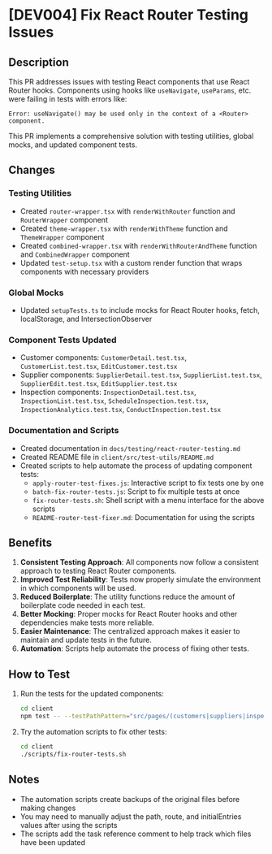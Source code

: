 # [DEV004] Fix React Router Testing Issues

## Description

This PR addresses issues with testing React components that use React Router hooks. Components using hooks like `useNavigate`, `useParams`, etc. were failing in tests with errors like:

```
Error: useNavigate() may be used only in the context of a <Router> component.
```

This PR implements a comprehensive solution with testing utilities, global mocks, and updated component tests.

## Changes

### Testing Utilities

- Created `router-wrapper.tsx` with `renderWithRouter` function and `RouterWrapper` component
- Created `theme-wrapper.tsx` with `renderWithTheme` function and `ThemeWrapper` component
- Created `combined-wrapper.tsx` with `renderWithRouterAndTheme` function and `CombinedWrapper` component
- Updated `test-setup.tsx` with a custom render function that wraps components with necessary providers

### Global Mocks

- Updated `setupTests.ts` to include mocks for React Router hooks, fetch, localStorage, and IntersectionObserver

### Component Tests Updated

- Customer components: `CustomerDetail.test.tsx`, `CustomerList.test.tsx`, `EditCustomer.test.tsx`
- Supplier components: `SupplierDetail.test.tsx`, `SupplierList.test.tsx`, `SupplierEdit.test.tsx`, `EditSupplier.test.tsx`
- Inspection components: `InspectionDetail.test.tsx`, `InspectionList.test.tsx`, `ScheduleInspection.test.tsx`, `InspectionAnalytics.test.tsx`, `ConductInspection.test.tsx`

### Documentation and Scripts

- Created documentation in `docs/testing/react-router-testing.md`
- Created README file in `client/src/test-utils/README.md`
- Created scripts to help automate the process of updating component tests:
  - `apply-router-test-fixes.js`: Interactive script to fix tests one by one
  - `batch-fix-router-tests.js`: Script to fix multiple tests at once
  - `fix-router-tests.sh`: Shell script with a menu interface for the above scripts
  - `README-router-test-fixer.md`: Documentation for using the scripts

## Benefits

1. **Consistent Testing Approach**: All components now follow a consistent approach to testing React Router components.
2. **Improved Test Reliability**: Tests now properly simulate the environment in which components will be used.
3. **Reduced Boilerplate**: The utility functions reduce the amount of boilerplate code needed in each test.
4. **Better Mocking**: Proper mocks for React Router hooks and other dependencies make tests more reliable.
5. **Easier Maintenance**: The centralized approach makes it easier to maintain and update tests in the future.
6. **Automation**: Scripts help automate the process of fixing other tests.

## How to Test

1. Run the tests for the updated components:
   ```bash
   cd client
   npm test -- --testPathPattern="src/pages/(customers|suppliers|inspections)"
   ```

2. Try the automation scripts to fix other tests:
   ```bash
   cd client
   ./scripts/fix-router-tests.sh
   ```

## Notes

- The automation scripts create backups of the original files before making changes
- You may need to manually adjust the path, route, and initialEntries values after using the scripts
- The scripts add the task reference comment to help track which files have been updated 